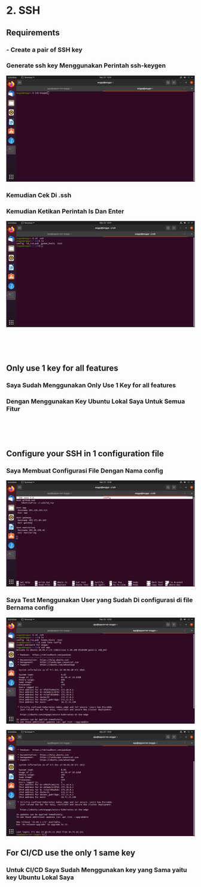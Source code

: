 # 2. SSH

## Requirements
### - Create a pair of SSH key

###  Generate ssh key Menggunakan Perintah ssh-keygen

![](https://github.com/Angga6699/Devops/blob/master/Final%20Task/Poto%20Final%20Task/5.png)

### Kemudian Cek Di .ssh<br>
### Kemudian Ketikan Perintah ls Dan Enter

![](https://github.com/Angga6699/Devops/blob/master/Final%20Task/Poto%20Final%20Task/6.png)

<br>
<br>
<br>

## Only use 1 key for all features

### Saya Sudah Menggunakan Only Use 1 Key for all features<br>
### Dengan Menggunakan Key Ubuntu Lokal Saya Untuk Semua Fitur

<br>
<br>
<br>

## Configure your SSH in 1 configuration file

### Saya Membuat Configurasi File Dengan Nama config

![](https://github.com/Angga6699/Devops/blob/master/Final%20Task/Poto%20Final%20Task/7.png)

### Saya Test Menggunakan User yang Sudah Di configurasi di file Bernama config

![](https://github.com/Angga6699/Devops/blob/master/Final%20Task/Poto%20Final%20Task/8.png)

![](https://github.com/Angga6699/Devops/blob/master/Final%20Task/Poto%20Final%20Task/9.png)

## For CI/CD use the only 1 same key

### Untuk CI/CD Saya Sudah Menggunakan key yang Sama yaitu key Ubuntu Lokal Saya
